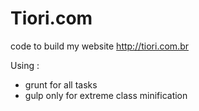 # Tiori.com
code to build my website
http://tiori.com.br


Using :
- grunt for all tasks
- gulp only for extreme class minification
